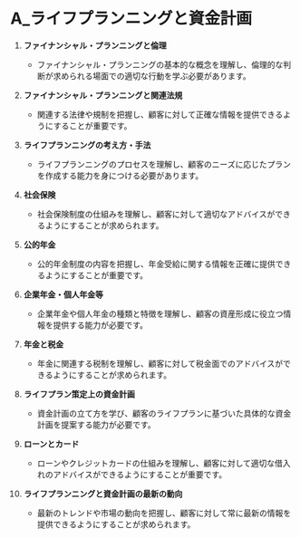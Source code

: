 # A\_ライフプランニングと資金計画

1. **ファイナンシャル・プランニングと倫理**

   - ファイナンシャル・プランニングの基本的な概念を理解し、倫理的な判断が求められる場面での適切な行動を学ぶ必要があります。

2. **ファイナンシャル・プランニングと関連法規**

   - 関連する法律や規制を把握し、顧客に対して正確な情報を提供できるようにすることが重要です。

3. **ライフプランニングの考え方・手法**

   - ライフプランニングのプロセスを理解し、顧客のニーズに応じたプランを作成する能力を身につける必要があります。

4. **社会保険**

   - 社会保険制度の仕組みを理解し、顧客に対して適切なアドバイスができるようにすることが求められます。

5. **公的年金**

   - 公的年金制度の内容を把握し、年金受給に関する情報を正確に提供できるようにすることが重要です。

6. **企業年金・個人年金等**

   - 企業年金や個人年金の種類と特徴を理解し、顧客の資産形成に役立つ情報を提供する能力が必要です。

7. **年金と税金**

   - 年金に関連する税制を理解し、顧客に対して税金面でのアドバイスができるようにすることが求められます。

8. **ライフプラン策定上の資金計画**

   - 資金計画の立て方を学び、顧客のライフプランに基づいた具体的な資金計画を提案する能力が必要です。

9. **ローンとカード**

   - ローンやクレジットカードの仕組みを理解し、顧客に対して適切な借入れのアドバイスができるようにすることが重要です。

10. **ライフプランニングと資金計画の最新の動向**
    - 最新のトレンドや市場の動向を把握し、顧客に対して常に最新の情報を提供できるようにすることが求められます。
